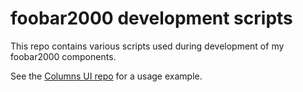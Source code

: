 # foobar2000 development scripts

This repo contains various scripts used during development of my foobar2000
components.

See the [Columns UI repo](https://github.com/reupen/columns_ui) for a usage
example.
